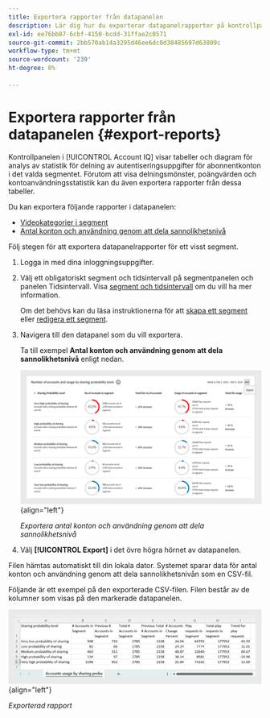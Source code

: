 ```yaml
---
title: Exportera rapporter från datapanelen
description: Lär dig hur du exporterar datapanelrapporter på kontrollpanelen.
exl-id: ee76bb87-6cbf-4150-bcdd-31ffae2c0571
source-git-commit: 2bb570ab14a3295d46ee6dc0d38485697d63809c
workflow-type: tm+mt
source-wordcount: '239'
ht-degree: 0%

---
```


# Exportera rapporter från datapanelen {#export-reports}

Kontrollpanelen i [!UICONTROL Account IQ] visar tabeller och diagram för analys av statistik för delning av autentiseringsuppgifter för abonnentkonton i det valda segmentet. Förutom att visa delningsmönster, poängvärden och kontoanvändningsstatistik kan du även exportera rapporter från dessa tabeller.

Du kan exportera följande rapporter i datapanelen:

* [Videokategorier i segment](data-panels.md#video-categories-segment)
* [Antal konton och användning genom att dela sannolikhetsnivå](data-panels.md#number-of-accounts-usage-sharing-probability)

Följ stegen för att exportera datapanelrapporter för ett visst segment.

1. Logga in med dina inloggningsuppgifter.
1. Välj ett obligatoriskt segment och tidsintervall på segmentpanelen och panelen Tidsintervall. Visa [segment och tidsintervall](segments-timeinterval.md#segment-selection) om du vill ha mer information.

   Om det behövs kan du läsa instruktionerna för att [skapa ett segment](work-with-segments.md#create-new-segment) eller [redigera ett segment](work-with-segments.md#edit-segment).

1. Navigera till den datapanel som du vill exportera.

   Ta till exempel **Antal konton och användning genom att dela sannolikhetsnivå** enligt nedan.

   ![Exportera antal konton och användning genom att dela sannolikhetsnivå](assets/export-report.png){align="left"}

   *Exportera antal konton och användning genom att dela sannolikhetsnivå*

1. Välj **[!UICONTROL Export]** i det övre högra hörnet av datapanelen.

Filen hämtas automatiskt till din lokala dator. Systemet sparar data för antal konton och användning genom att dela sannolikhetsnivån som en CSV-fil.

Följande är ett exempel på den exporterade CSV-filen. Filen består av de kolumner som visas på den markerade datapanelen.

![Exporterad rapport](assets/exported-report.png){align="left"}

*Exporterad rapport*
